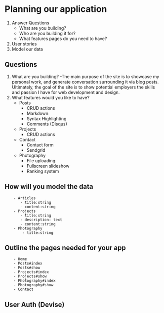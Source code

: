 # Planning our application
  1. Answer Questions 
      - What are you building?
      - Who are you building it for?
      - What features pages do you need to have?
  2. User stories
  3. Model our data

## Questions
  1. What are you building? 
      -The main purpose of the site is to showcase my personal work, and generate conversation surrounding it via blog posts. Ultimately, the goal of the site is to show potential employers the skills and passion I have for web development and design. 
  2. What features would you like to have?
      - Posts
          - CRUD actions
          - Markdown
          - Syntax Highlighting
          - Comments (Disqus)
       - Projects
          - CRUD actions
       - Contact
          - Contact form
          - Sendgrid
       - Photography
          - File uploading
          - Fullscreen slideshow
          - Ranking system
## How will you model the data
        - Articles
           - title:string
           - content:string
        - Projects
           - title:string
           - description: text
           - content:string
        - Photography
            - title:string
## Outline the pages needed for your app
        - Home
        - Posts#index
        - Posts#show
        - Projects#index
        - Projects#show
        - Photography#index
        - Photography#show
        - Contact

## User Auth (Devise)


